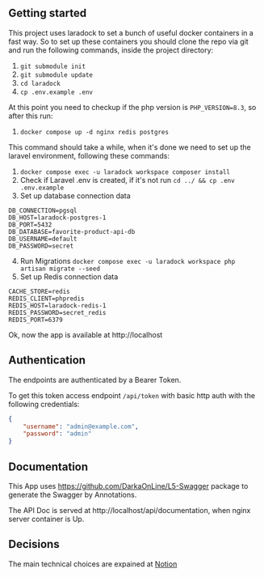 ## Getting started

This project uses laradock to set a bunch of useful docker containers in a fast way. 
So to set up these containers you should clone the repo via git and run the following commands, inside the project directory:

1. `git submodule init`
2. `git submodule update`
3. `cd laradock`
4. `cp .env.example .env`

At this point you need to checkup if the php version is `PHP_VERSION=8.3`, so after this run:

1. `docker compose up -d nginx redis postgres`

This command should take a while, when it's done we need to set up the laravel environment, following these commands:

1. `docker compose exec -u laradock workspace composer install`
2. Check if Laravel .env is created, if it's not run `cd ../ && cp .env .env.example`
3. Set up database connection data
```dotenv
DB_CONNECTION=pgsql
DB_HOST=laradock-postgres-1
DB_PORT=5432
DB_DATABASE=favorite-product-api-db
DB_USERNAME=default
DB_PASSWORD=secret
```

4. Run Migrations `docker compose exec -u laradock workspace php artisan migrate --seed`
5. Set up Redis connection data
```dotenv
CACHE_STORE=redis
REDIS_CLIENT=phpredis
REDIS_HOST=laradock-redis-1
REDIS_PASSWORD=secret_redis
REDIS_PORT=6379
```

Ok, now the app is available at http://localhost

## Authentication

The endpoints are authenticated by a Bearer Token. 

To get this token access endpoint `/api/token` with basic http auth with the following credentials:

```json
{
    "username": "admin@example.com",
    "password": "admin"
}
```

## Documentation

This App uses https://github.com/DarkaOnLine/L5-Swagger package to generate the Swagger by Annotations.

The API Doc is served at http://localhost/api/documentation, when nginx server container is Up.

## Decisions

The main technical choices are expained at [Notion](https://www.notion.so/joaovbf/Explica-o-das-decis-es-1fa44552703580bbb9c7f344806accf3?pvs=4)

